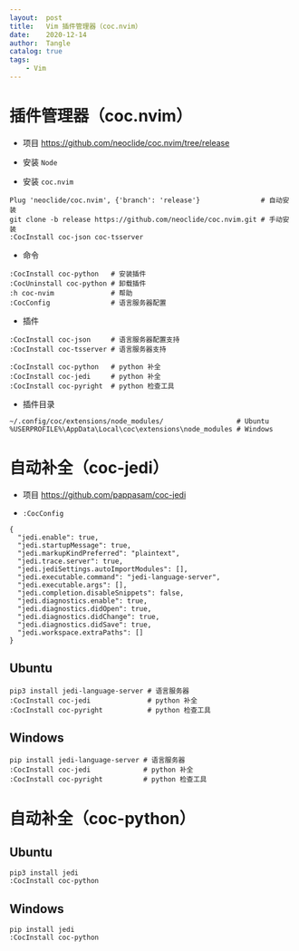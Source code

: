 ```yaml
---
layout:  post
title:   Vim 插件管理器（coc.nvim）
date:    2020-12-14
author:  Tangle
catalog: true
tags:
    - Vim
---
```


# 插件管理器（coc.nvim）

- 项目 <https://github.com/neoclide/coc.nvim/tree/release>

- 安装 `Node`

- 安装 `coc.nvim`

```
Plug 'neoclide/coc.nvim', {'branch': 'release'}               # 自动安装
git clone -b release https://github.com/neoclide/coc.nvim.git # 手动安装
:CocInstall coc-json coc-tsserver
```

- 命令

```
:CocInstall coc-python   # 安装插件
:CocUninstall coc-python # 卸载插件
:h coc-nvim              # 帮助
:CocConfig               # 语言服务器配置
```

- 插件

```
:CocInstall coc-json     # 语言服务器配置支持
:CocInstall coc-tsserver # 语言服务器支持

:CocInstall coc-python   # python 补全
:CocInstall coc-jedi     # python 补全
:CocInstall coc-pyright  # python 检查工具
```

- 插件目录

```
~/.config/coc/extensions/node_modules/                  # Ubuntu
%USERPROFILE%\AppData\Local\coc\extensions\node_modules # Windows
```

# 自动补全（coc-jedi）

- 项目 <https://github.com/pappasam/coc-jedi>

- `:CocConfig`

```
{
  "jedi.enable": true,
  "jedi.startupMessage": true,
  "jedi.markupKindPreferred": "plaintext",
  "jedi.trace.server": true,
  "jedi.jediSettings.autoImportModules": [],
  "jedi.executable.command": "jedi-language-server",
  "jedi.executable.args": [],
  "jedi.completion.disableSnippets": false,
  "jedi.diagnostics.enable": true,
  "jedi.diagnostics.didOpen": true,
  "jedi.diagnostics.didChange": true,
  "jedi.diagnostics.didSave": true,
  "jedi.workspace.extraPaths": []
}
```

## Ubuntu

```
pip3 install jedi-language-server # 语言服务器
:CocInstall coc-jedi              # python 补全
:CocInstall coc-pyright           # python 检查工具
```

## Windows

```
pip install jedi-language-server # 语言服务器
:CocInstall coc-jedi             # python 补全
:CocInstall coc-pyright          # python 检查工具
```

# 自动补全（coc-python）

## Ubuntu

```
pip3 install jedi
:CocInstall coc-python
```

## Windows

```
pip install jedi
:CocInstall coc-python
```

